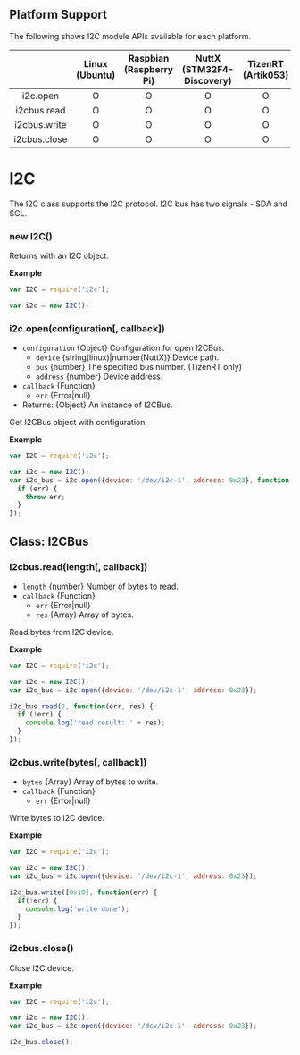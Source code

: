 ## Platform Support

The following shows I2C module APIs available for each platform.

|  | Linux<br/>(Ubuntu) | Raspbian<br/>(Raspberry Pi) | NuttX<br/>(STM32F4-Discovery) | TizenRT<br/>(Artik053) |
| :---: | :---: | :---: | :---: | :---: |
| i2c.open | O | O | O | O |
| i2cbus.read | O | O | O | O |
| i2cbus.write | O | O | O | O |
| i2cbus.close | O | O | O | O |


# I2C

The I2C class supports the I2C protocol. I2C bus has two signals - SDA and SCL.


### new I2C()

Returns with an I2C object.

**Example**

```js
var I2C = require('i2c');

var i2c = new I2C();
```


### i2c.open(configuration[, callback])
* `configuration` {Object} Configuration for open I2CBus.
  * `device` {string(linux)|number(NuttX)} Device path.
  * `bus` {number} The specified bus number. (TizenRT only)
  * `address` {number} Device address.
* `callback` {Function}
  * `err` {Error|null}
* Returns: {Object} An instance of I2CBus.

Get I2CBus object with configuration.

**Example**

```js
var I2C = require('i2c');

var i2c = new I2C();
var i2c_bus = i2c.open({device: '/dev/i2c-1', address: 0x23}, function(err) {
  if (err) {
    throw err;
  }
});
```


## Class: I2CBus


### i2cbus.read(length[, callback])
* `length` {number} Number of bytes to read.
* `callback` {Function}
  * `err` {Error|null}
  * `res` {Array} Array of bytes.

Read bytes from I2C device.

**Example**

```js
var I2C = require('i2c');

var i2c = new I2C();
var i2c_bus = i2c.open({device: '/dev/i2c-1', address: 0x23});

i2c_bus.read(2, function(err, res) {
  if (!err) {
    console.log('read result: ' + res);
  }
});
```

### i2cbus.write(bytes[, callback])
* `bytes` {Array} Array of bytes to write.
* `callback` {Function}
  * `err` {Error|null}

Write bytes to I2C device.

**Example**

```js
var I2C = require('i2c');

var i2c = new I2C();
var i2c_bus = i2c.open({device: '/dev/i2c-1', address: 0x23});

i2c_bus.write([0x10], function(err) {
  if(!err) {
    console.log('write done');
  }
});
```


### i2cbus.close()

Close I2C device.

**Example**

```js
var I2C = require('i2c');

var i2c = new I2C();
var i2c_bus = i2c.open({device: '/dev/i2c-1', address: 0x23});

i2c_bus.close();
```
